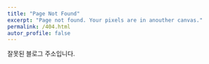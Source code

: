 ```yaml
---
title: "Page Not Found"
excerpt: "Page not found. Your pixels are in anouther canvas."
permalink: /404.html
autor_profile: false
---
```


잘못된 블로그 주소입니다.

<script>
  var GOOG_FIXURL_LANG = 'en';
  var GOOG_FIXURL_SITE = 'https://devinlife.com'
</script>
<script src="https://linkhelp.clients.google.com/tbproxy/lh/wm/fixurl.js">
</script>
